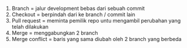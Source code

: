 1. Branch = jalur development bebas dari sebuah commit
2. Checkout = berpindah dari ke branch / commit lain
3. Pull request = meminta pemilik repo untu mengambil perubahan yang telah dilakukan
4. Merge = menggabungkan 2 branch
5. Merge conflict = baris yang sama diubah oleh 2 branch yang berbeda